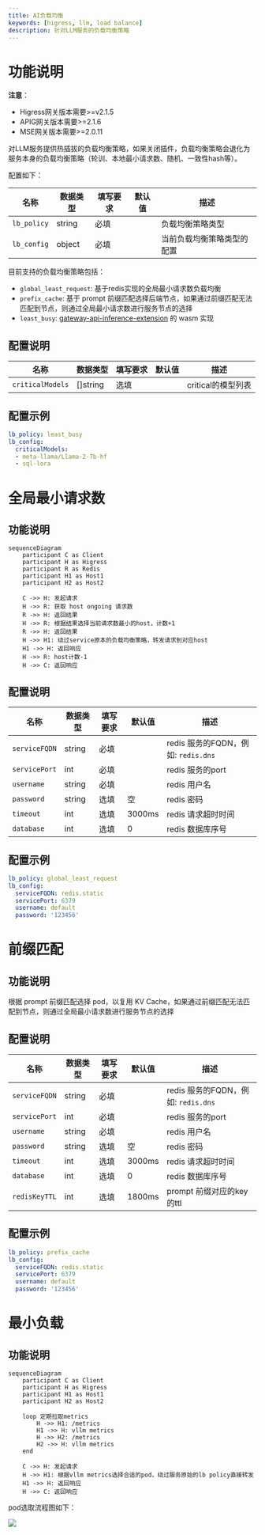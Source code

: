 ```yaml
---
title: AI负载均衡
keywords: [higress, llm, load balance]
description: 针对LLM服务的负载均衡策略
---
```


# 功能说明

**注意**：
- Higress网关版本需要>=v2.1.5
- APIG网关版本需要>=2.1.6
- MSE网关版本需要>=2.0.11

对LLM服务提供热插拔的负载均衡策略，如果关闭插件，负载均衡策略会退化为服务本身的负载均衡策略（轮训、本地最小请求数、随机、一致性hash等）。

配置如下：

| 名称                | 数据类型         | 填写要求          | 默认值       | 描述                                 |
|--------------------|-----------------|------------------|-------------|-------------------------------------|
| `lb_policy`      | string          | 必填              |             | 负载均衡策略类型    |
| `lb_config`      | object          | 必填              |             | 当前负载均衡策略类型的配置    |

目前支持的负载均衡策略包括：
- `global_least_request`: 基于redis实现的全局最小请求数负载均衡
- `prefix_cache`: 基于 prompt 前缀匹配选择后端节点，如果通过前缀匹配无法匹配到节点，则通过全局最小请求数进行服务节点的选择
- `least_busy`: [gateway-api-inference-extension](https://github.com/kubernetes-sigs/gateway-api-inference-extension/blob/main/README.md) 的 wasm 实现

## 配置说明

| 名称                | 数据类型         | 填写要求          | 默认值       | 描述                                 |
|--------------------|-----------------|------------------|-------------|-------------------------------------|
| `criticalModels`      | []string          | 选填              |             | critical的模型列表    |

## 配置示例

```yaml
lb_policy: least_busy
lb_config:
  criticalModels:
  - meta-llama/Llama-2-7b-hf
  - sql-lora
```

# 全局最小请求数
## 功能说明

```mermaid
sequenceDiagram
	participant C as Client
	participant H as Higress
	participant R as Redis
	participant H1 as Host1
	participant H2 as Host2

	C ->> H: 发起请求
	H ->> R: 获取 host ongoing 请求数
	R ->> H: 返回结果
	H ->> R: 根据结果选择当前请求数最小的host，计数+1
	R ->> H: 返回结果
	H ->> H1: 绕过service原本的负载均衡策略，转发请求到对应host
	H1 ->> H: 返回响应
	H ->> R: host计数-1
	H ->> C: 返回响应
```

## 配置说明

| 名称                | 数据类型         | 填写要求          | 默认值       | 描述                                 |
|--------------------|-----------------|------------------|-------------|-------------------------------------|
| `serviceFQDN`      | string          | 必填              |             | redis 服务的FQDN，例如: `redis.dns`    |
| `servicePort`      | int             | 必填              |             | redis 服务的port                      |
| `username`         | string          | 必填              |             | redis 用户名                         |
| `password`         | string          | 选填              | 空          | redis 密码                           |
| `timeout`          | int             | 选填              | 3000ms      | redis 请求超时时间                    |
| `database`         | int             | 选填              | 0           | redis 数据库序号                      |

## 配置示例

```yaml
lb_policy: global_least_request
lb_config:
  serviceFQDN: redis.static
  servicePort: 6379
  username: default
  password: '123456'
```

# 前缀匹配
## 功能说明
根据 prompt 前缀匹配选择 pod，以复用 KV Cache，如果通过前缀匹配无法匹配到节点，则通过全局最小请求数进行服务节点的选择

## 配置说明

| 名称                | 数据类型         | 填写要求          | 默认值       | 描述                                 |
|--------------------|-----------------|------------------|-------------|-------------------------------------|
| `serviceFQDN`      | string          | 必填              |             | redis 服务的FQDN，例如: `redis.dns`    |
| `servicePort`      | int             | 必填              |             | redis 服务的port                      |
| `username`         | string          | 必填              |             | redis 用户名                         |
| `password`         | string          | 选填              | 空          | redis 密码                           |
| `timeout`          | int             | 选填              | 3000ms      | redis 请求超时时间                    |
| `database`         | int             | 选填              | 0           | redis 数据库序号                      |
| `redisKeyTTL`      | int             | 选填              | 1800ms      | prompt 前缀对应的key的ttl             |

## 配置示例

```yaml
lb_policy: prefix_cache
lb_config:
  serviceFQDN: redis.static
  servicePort: 6379
  username: default
  password: '123456'
```

# 最小负载
## 功能说明

```mermaid
sequenceDiagram
	participant C as Client
	participant H as Higress
	participant H1 as Host1
	participant H2 as Host2

	loop 定期拉取metrics
		H ->> H1: /metrics
		H1 ->> H: vllm metrics
		H ->> H2: /metrics
		H2 ->> H: vllm metrics
	end

	C ->> H: 发起请求
	H ->> H1: 根据vllm metrics选择合适的pod，绕过服务原始的lb policy直接转发
	H1 ->> H: 返回响应
	H ->> C: 返回响应
```

pod选取流程图如下：

![](https://github.com/kubernetes-sigs/gateway-api-inference-extension/blob/main/docs/scheduler-flowchart.png)